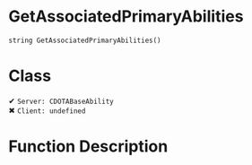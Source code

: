 # GetAssociatedPrimaryAbilities
```
string GetAssociatedPrimaryAbilities()
```
# Class
✔ `Server: CDOTABaseAbility`  
✖ `Client: undefined`  

# Function Description

